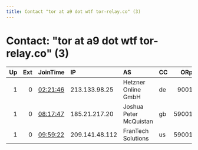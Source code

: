 ```yaml
---
title: Contact "tor at a9 dot wtf tor-relay.co" (3)
---
```


# Contact: "tor at a9 dot wtf tor-relay.co" (3)

|   Up |   Ext | JoinTime                                                                                            | IP             | AS                     | CC   |   ORp |   Dirp | OS    | Version   | Nickname     |   eFamMembers |
|-----:|------:|:----------------------------------------------------------------------------------------------------|:---------------|:-----------------------|:-----|------:|-------:|:------|:----------|:-------------|--------------:|
|    1 |     0 | [02:21:46](https://metrics.torproject.org/rs.html#details/722BA3958D6F4B9A7CE927001CE7FED8625A749E) | 213.133.98.25  | Hetzner Online GmbH    | de   |  9001 |   9030 | Linux | 0.4.3.6   | a9TorRelay01 |             1 |
|    1 |     0 | [08:17:47](https://metrics.torproject.org/rs.html#details/DB621E29A90544FF5AC75E5BD0FEE679A6812F44) | 185.21.217.20  | Joshua Peter McQuistan | gb   | 59001 |  59030 | Linux | 0.4.3.6   | a9TorRelay02 |             1 |
|    1 |     0 | [09:59:22](https://metrics.torproject.org/rs.html#details/FDF0BA4609374BC7A75C3D05A92F8BE696CA6D8D) | 209.141.48.112 | FranTech Solutions     | us   | 59001 |  59030 | Linux | 0.4.3.6   | a9TorRelay04 |             1 |
